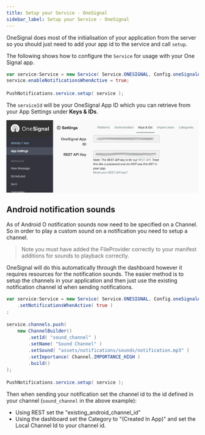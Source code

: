 ```yaml
---
title: Setup your Service - OneSignal
sidebar_label: Setup your Service - OneSignal
---
```



OneSignal does most of the initialisation of your application from the server so you should
just need to add your app id to the service and call `setup`.

The following shows how to configure the `Service` for usage with your One Signal app.


```actionscript
var service:Service = new Service( Service.ONESIGNAL, Config.oneSignalAppId );
service.enableNotificationsWhenActive = true;
	
PushNotifications.service.setup( service );
```

The `serviceId` will be your OneSignal App ID which you can retrieve from your App Settings under **Keys & IDs**.


![](images/onesignal_servicevalues.png)




## Android notification sounds

As of Android O notification sounds now need to be specified on a Channel.
So in order to play a custom sound on a notification you need to setup a channel. 

>
> Note you must have added the FileProvider correctly to your manifest additions for sounds to playback correctly.
>


OneSignal will do this automatically through the dashboard however it requires resources for the notification sounds. The easier method is to setup the channels in your application and then just use the existing notification channel id when sending notifications.


```actionscript
var service:Service = new Service( Service.ONESIGNAL, Config.oneSignalAppId )
	.setNotificationsWhenActive( true )
;
						
service.channels.push(
	new ChannelBuilder()
		.setId( "sound_channel" )
		.setName( "Sound Channel" )
		.setSound( "assets/notifications/sounds/notification.mp3" )
		.setImportance( Channel.IMPORTANCE_HIGH )
		.build()
);
						
PushNotifications.service.setup( service );
```


Then when sending your notification set the channel id to the id defined in your channel (`sound_channel` in the above example):

- Using REST set the "existing_android_channel_id"
- Using the dashboard set the Category to "(Created In App)" and set the Local Channel Id to your channel id.






